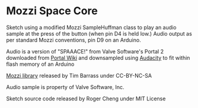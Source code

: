 # Mozzi Space Core

Sketch using a modified Mozzi SampleHuffman class to play an audio sample at the press of the button (when pin D4 is held low.) Audio output as per standard Mozzi conventions, pin D9 on an Arduino.

Audio is a version of "SPAAACE!" from Valve Software's Portal 2 downloaded from [Portal Wiki](https://theportalwiki.com/wiki/Core_voice_lines) and downsampled using [Audacity](https://www.audacityteam.org/) to fit within flash memory of an Arduino

[Mozzi library](https://github.com/sensorium/Mozzi) released by Tim Barrass under CC-BY-NC-SA

Audio sample is property of Valve Software, Inc.

Sketch source code released by Roger Cheng under MIT License
